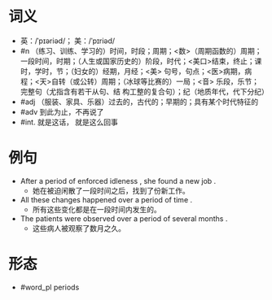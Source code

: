 # 词义
- 英：/ˈpɪəriəd/； 美：/ˈpɪriəd/
- #n （练习、训练、学习的）时间，时段；周期；<数>（周期函数的）周期；一段时间，时期；（人生或国家历史的）阶段，时代；<美口>结束，终止；课时，学时，节；（妇女的）经期，月经；<美> 句号，句点；<医>病期，病程；<天>自转（或公转）周期；（冰球等比赛的）一局；<音> 乐段，乐节；完整句（尤指含有若干从句、结 构工整的复合句）；纪（地质年代，代下分纪）
- #adj （服装、家具、乐器）过去的，古代的；早期的；具有某个时代特征的
- #adv 到此为止，不再说了
- #int. 就是这话， 就是这么回事
# 例句
- After a period of enforced idleness , she found a new job .
	- 她在被迫闲散了一段时间之后，找到了份新工作。
- All these changes happened over a period of time .
	- 所有这些变化都是在一段时间内发生的。
- The patients were observed over a period of several months .
	- 这些病人被观察了数月之久。
# 形态
- #word_pl periods
